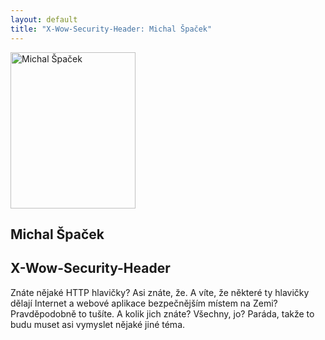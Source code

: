 ```yaml
---
layout: default
title: "X-Wow-Security-Header: Michal Špaček"
---
```


<section id="speakers" class="row speakers-detail">
  <div class="speaker other span3 nohover">
    <a href="https://plus.google.com/u/0/113127038390856514619/posts">
      <img src="/data/imgs/recnici/michal-spacek.jpg" width="200" height="250" alt="Michal Špaček" />
    </a>
    <div class="info">
      <h2>Michal Špaček</h2>
    </div>
  </div>
  <div class="span9 talk-info">
    <h1>X-Wow-Security-Header</h1>
    <p>Znáte nějaké HTTP hlavičky? Asi znáte, že. A víte, že některé ty hlavičky dělají Internet a webové aplikace bezpečnějším místem na Zemi? Pravděpodobně to tušíte. A kolik jich znáte? Všechny, jo? Paráda, takže to budu muset asi vymyslet nějaké jiné téma.</p>
  </div>
</section>